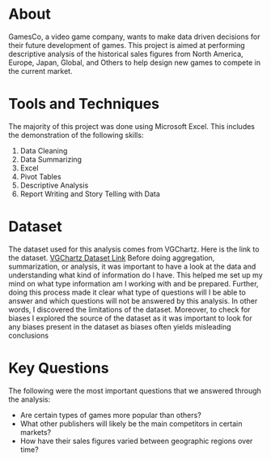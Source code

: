 # About
GamesCo, a video game company, wants to make data driven decisions for their future development of games. This project is aimed at performing descriptive analysis of the historical sales figures from North America, Europe, Japan, Global, and Others to help design new games to compete in the current market.

# Tools and Techniques
The majority of this project was done using Microsoft Excel. This includes the demonstration of the following skills:
1. Data Cleaning
2. Data Summarizing
3. Excel
4. Pivot Tables
5. Descriptive Analysis
6. Report Writing and Story Telling with Data

# Dataset
The dataset used for this analysis comes from VGChartz. Here is the link to the dataset. [VGChartz Dataset Link](https://images.careerfoundry.com/public/courses/intro-to-data/E1/vgsales.xlsx)
Before doing aggregation, summarization, or analysis, it was important to have a look at the data and understanding what kind of information do I have. This helped me set up my mind on what type information am I working with and be prepared. Further, doing this process made it clear what type of questions will I be able to answer and which questions will not be answered by this analysis. In other words, I discovered the limitations of the dataset. Moreover, to check for biases I explored the source of the dataset as it was important to look for any biases present in the dataset as biases often yields misleading conclusions
# Key Questions
The following were the most important questions that we answered through the analysis:
* Are certain types of games more popular than others?
* What other publishers will likely be the main competitors in certain markets?
* How have their sales figures varied between geographic regions over time?
